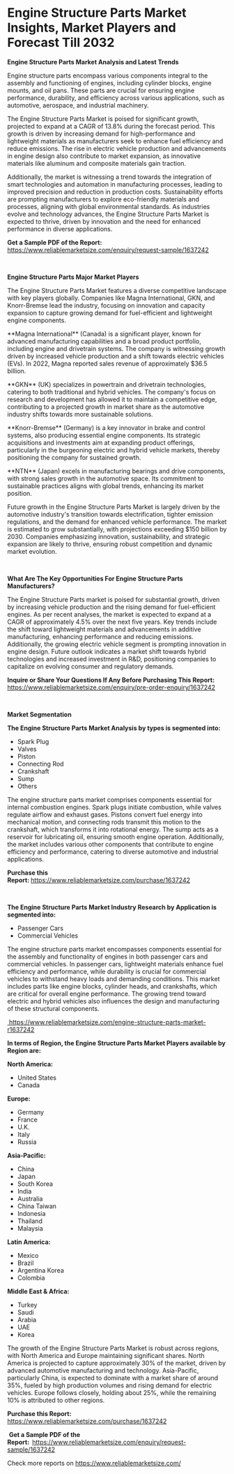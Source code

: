 <p><h1>Engine Structure Parts Market Insights, Market Players and Forecast Till 2032</h1></p><p><strong>Engine Structure Parts Market Analysis and Latest Trends</strong></p>
<p><p>Engine structure parts encompass various components integral to the assembly and functioning of engines, including cylinder blocks, engine mounts, and oil pans. These parts are crucial for ensuring engine performance, durability, and efficiency across various applications, such as automotive, aerospace, and industrial machinery.</p><p>The Engine Structure Parts Market is poised for significant growth, projected to expand at a CAGR of 13.8% during the forecast period. This growth is driven by increasing demand for high-performance and lightweight materials as manufacturers seek to enhance fuel efficiency and reduce emissions. The rise in electric vehicle production and advancements in engine design also contribute to market expansion, as innovative materials like aluminum and composite materials gain traction.</p><p>Additionally, the market is witnessing a trend towards the integration of smart technologies and automation in manufacturing processes, leading to improved precision and reduction in production costs. Sustainability efforts are prompting manufacturers to explore eco-friendly materials and processes, aligning with global environmental standards. As industries evolve and technology advances, the Engine Structure Parts Market is expected to thrive, driven by innovation and the need for enhanced performance in diverse applications.</p></p>
<p><strong>Get a Sample PDF of the Report:&nbsp;</strong> <a href="https://www.reliablemarketsize.com/enquiry/request-sample/1637242?utm_campaign=2625&utm_medium=2&utm_source=Github&utm_content=ia&utm_term=23032025&utm_id=engine-structure-parts">https://www.reliablemarketsize.com/enquiry/request-sample/1637242</a></p>
<p>&nbsp;</p>
<p><strong>Engine Structure Parts Major Market Players</strong></p>
<p><p>The Engine Structure Parts Market features a diverse competitive landscape with key players globally. Companies like Magna International, GKN, and Knorr-Bremse lead the industry, focusing on innovation and capacity expansion to capture growing demand for fuel-efficient and lightweight engine components.</p><p>**Magna International** (Canada) is a significant player, known for advanced manufacturing capabilities and a broad product portfolio, including engine and drivetrain systems. The company is witnessing growth driven by increased vehicle production and a shift towards electric vehicles (EVs). In 2022, Magna reported sales revenue of approximately $36.5 billion.</p><p>**GKN** (UK) specializes in powertrain and drivetrain technologies, catering to both traditional and hybrid vehicles. The company's focus on research and development has allowed it to maintain a competitive edge, contributing to a projected growth in market share as the automotive industry shifts towards more sustainable solutions.</p><p>**Knorr-Bremse** (Germany) is a key innovator in brake and control systems, also producing essential engine components. Its strategic acquisitions and investments aim at expanding product offerings, particularly in the burgeoning electric and hybrid vehicle markets, thereby positioning the company for sustained growth.</p><p>**NTN** (Japan) excels in manufacturing bearings and drive components, with strong sales growth in the automotive space. Its commitment to sustainable practices aligns with global trends, enhancing its market position.</p><p>Future growth in the Engine Structure Parts Market is largely driven by the automotive industry's transition towards electrification, tighter emission regulations, and the demand for enhanced vehicle performance. The market is estimated to grow substantially, with projections exceeding $150 billion by 2030. Companies emphasizing innovation, sustainability, and strategic expansion are likely to thrive, ensuring robust competition and dynamic market evolution.</p></p>
<p>&nbsp;</p>
<p><strong>What Are The Key Opportunities For Engine Structure Parts Manufacturers?</strong></p>
<p><p>The Engine Structure Parts market is poised for substantial growth, driven by increasing vehicle production and the rising demand for fuel-efficient engines. As per recent analyses, the market is expected to expand at a CAGR of approximately 4.5% over the next five years. Key trends include the shift toward lightweight materials and advancements in additive manufacturing, enhancing performance and reducing emissions. Additionally, the growing electric vehicle segment is prompting innovation in engine design. Future outlook indicates a market shift towards hybrid technologies and increased investment in R&D, positioning companies to capitalize on evolving consumer and regulatory demands.</p></p>
<p><strong>Inquire or Share Your Questions If Any Before Purchasing This Report:</strong> <a href="https://www.reliablemarketsize.com/enquiry/pre-order-enquiry/1637242?utm_campaign=2625&utm_medium=2&utm_source=Github&utm_content=ia&utm_term=23032025&utm_id=engine-structure-parts">https://www.reliablemarketsize.com/enquiry/pre-order-enquiry/1637242</a></p>
<p>&nbsp;</p>
<p><strong>Market Segmentation</strong></p>
<p><strong>The Engine Structure Parts Market Analysis by types is segmented into:</strong></p>
<p><ul><li>Spark Plug</li><li>Valves</li><li>Piston</li><li>Connecting Rod</li><li>Crankshaft</li><li>Sump</li><li>Others</li></ul></p>
<p><p>The engine structure parts market comprises components essential for internal combustion engines. Spark plugs initiate combustion, while valves regulate airflow and exhaust gases. Pistons convert fuel energy into mechanical motion, and connecting rods transmit this motion to the crankshaft, which transforms it into rotational energy. The sump acts as a reservoir for lubricating oil, ensuring smooth engine operation. Additionally, the market includes various other components that contribute to engine efficiency and performance, catering to diverse automotive and industrial applications.</p></p>
<p><strong>Purchase this Report:&nbsp;</strong><a href="https://www.reliablemarketsize.com/purchase/1637242?utm_campaign=2625&utm_medium=2&utm_source=Github&utm_content=ia&utm_term=23032025&utm_id=engine-structure-parts">https://www.reliablemarketsize.com/purchase/1637242</a></p>
<p>&nbsp;</p>
<p><strong>The Engine Structure Parts Market Industry Research by Application is segmented into:</strong></p>
<p><ul><li>Passenger Cars</li><li>Commercial Vehicles</li></ul></p>
<p><p>The engine structure parts market encompasses components essential for the assembly and functionality of engines in both passenger cars and commercial vehicles. In passenger cars, lightweight materials enhance fuel efficiency and performance, while durability is crucial for commercial vehicles to withstand heavy loads and demanding conditions. This market includes parts like engine blocks, cylinder heads, and crankshafts, which are critical for overall engine performance. The growing trend toward electric and hybrid vehicles also influences the design and manufacturing of these structural components.</p></p>
<p><a href="https://www.reliablemarketsize.com/engine-structure-parts-market-r1637242?utm_campaign=2625&utm_medium=2&utm_source=Github&utm_content=ia&utm_term=23032025&utm_id=engine-structure-parts">&nbsp;https://www.reliablemarketsize.com/engine-structure-parts-market-r1637242</a></p>
<p><strong>In terms of Region, the Engine Structure Parts Market Players available by Region are:</strong></p>
<p>
    <p> <strong> North America: </strong>
        <ul>
            <li>United States</li>
            <li>Canada</li>
        </ul>
        </p> 
    <p> <strong> Europe: </strong>
        <ul>
            <li>Germany</li>
            <li>France</li>
            <li>U.K.</li>
            <li>Italy</li>
            <li>Russia</li>
        </ul>
        </p> 
    <p> <strong> Asia-Pacific: </strong>
        <ul>
            <li>China</li>
            <li>Japan</li>
            <li>South Korea</li>
            <li>India</li>
            <li>Australia</li>
            <li>China Taiwan</li>
            <li>Indonesia</li>
            <li>Thailand</li>
            <li>Malaysia</li>
        </ul>
        </p> 
    <p> <strong> Latin America: </strong>
        <ul>
            <li>Mexico</li>
            <li>Brazil</li>
            <li>Argentina Korea</li>
            <li>Colombia</li>
        </ul>
        </p> 
    <p> <strong> Middle East & Africa: </strong>
        <ul>
            <li>Turkey</li>
            <li>Saudi</li>
            <li>Arabia</li>
            <li>UAE</li>
            <li>Korea</li>
        </ul>
    </p>
    </p>
<p><p>The growth of the Engine Structure Parts Market is robust across regions, with North America and Europe maintaining significant shares. North America is projected to capture approximately 30% of the market, driven by advanced automotive manufacturing and technology. Asia-Pacific, particularly China, is expected to dominate with a market share of around 35%, fueled by high production volumes and rising demand for electric vehicles. Europe follows closely, holding about 25%, while the remaining 10% is attributed to other regions.</p></p>
<p><strong>Purchase this Report: </strong><a href="https://www.reliablemarketsize.com/purchase/1637242?utm_campaign=2625&utm_medium=2&utm_source=Github&utm_content=ia&utm_term=23032025&utm_id=engine-structure-parts">https://www.reliablemarketsize.com/purchase/1637242</a></p>
<p>&nbsp;<strong>Get a Sample PDF of the Report:&nbsp;&nbsp;</strong><a href="https://www.reliablemarketsize.com/enquiry/request-sample/1637242?utm_campaign=2625&utm_medium=2&utm_source=Github&utm_content=ia&utm_term=23032025&utm_id=engine-structure-parts">https://www.reliablemarketsize.com/enquiry/request-sample/1637242</a></p>
<p><strong></strong></p>
<p>Check more reports on <a href="https://www.reliablemarketsize.com/?utm_campaign=2625&utm_medium=2&utm_source=Github&utm_content=ia&utm_term=23032025&utm_id=engine-structure-parts">https://www.reliablemarketsize.com/</a></p>